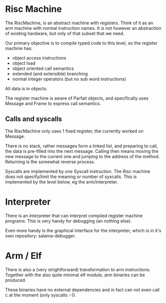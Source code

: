 Risc Machine
================

The RiscMachine, is an abstract machine with registers. Think of it as an arm machine with
normal instruction names. It is not however an abstraction of existing hardware, but only
of that subset that we need.

Our primary objective is to compile typed code to this level, so the register machine has:
- object access instructions
- object load
- object oriented call semantics
- extended (and extensible) branching
- normal integer operators (but no sub word instructions)

All data is in objects.

The register machine is aware of Parfait objects, and specifically uses Message and Frame to
express call semantics.

Calls and syscalls
------------------

The RiscMachine only uses 1 fixed register, the currently worked on Message.

There is no stack, rather messages form a linked list, and preparing to call, the data is pre-filled
into the next message. Calling then means moving the new message to the current one and jumping
to the address of the method. Returning is the somewhat reverse process.

Syscalls are implemented by *one* Syscall instruction. The Risc machine does not specify/limit
the meaning or number of syscalls. This is implemented by the level below, eg the arm/interpreter.

Interpreter
===========

There is an interpreter that can interpret compiled register machine programs.
This is very handy for debugging (an nothing else).

Even more handy is the graphical interface for the interpreter, which is in it's own repository:
salama-debugger.

Arm / Elf
=========

There is also a (very strightforward) transformation to arm instructions.
Together with the also quite minimal elf module, arm binaries can be produced.

These binaries have no external dependencies and in fact can not even call c at the moment
(only syscalls :-)).
